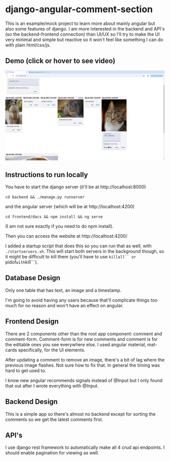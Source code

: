# django-angular-comment-section
This is an example/mock project to learn more about mainly angular but also some features of django. I am more interested in the backend and API's (so the backend-frontend connection) than UI/UX so I'll try to make the UI very minimal and simple but reactive so it won't feel like something I can do with plain html/css/js.

## Demo (click or hover to see video)
[![Demo Video](./demo-image.jpg)](https://github.com/vrpT14s/django-angular-comment-section/issues/1#issue-3102428618)

## Instructions to run locally
You have to start the django server (it'll be at http://localhost:8000)

```cd backend && ./manage.py runserver```

and the angular server (which will be at http://localhost:4200)

```cd frontend/dacs && npm install && ng serve```

(I am not sure exactly if you need to do npm install).

Then you can access the website at http://localhost:4200/

I added a startup script that does this so you can run that as well, with ```./startservers.sh```. This will start both servers in the background though, so it might be difficult to kill them (you'll have to use ```killall`` or ```pidof``` with ```kill```).

## Database Design
Only one table that has text, an image and a timestamp.

I'm going to avoid having any users because that'll complicate things too much for no reason and won't have an effect on angular.

## Frontend Design
There are 2 components other than the root app component: comment and comment-form. Comment-form is for new comments and comment is for the editable ones you see everywhere else. I used angular material, mat-cards specifically, for the UI elements.

After updating a comment to remove an image, there's a bit of lag where the previous image flashes. Not sure how to fix that. In general the timing was hard to get used to.

I know new angular recommends signals instead of @Input but I only found that out after I wrote everything with @Input.

## Backend Design
This is a simple app so there's almost no backend except for sorting the comments so we get the latest comments first.

## API's
I use django rest framework to automatically make all 4 crud api endpoints. I should enable pagination for viewing as well.
